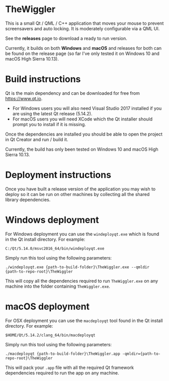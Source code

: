 # TheWiggler

This is a small Qt / QML / C++  application that moves your mouse to prevent screensavers and auto locking. It is moderately configurable via a QML UI. 

See the **releases** page to download a ready to run version.

Currently, it builds on both **Windows** and **macOS** and releases for both can be found on the release page (so far I've only tested it on Windows 10 and macOS High Sierra 10.13).

# Build instructions

Qt is the main dependency and can be downloaded for free from https://www.qt.io. 

- For Windows users you will also need Visual Studio 2017 installed if you are using the latest Qt release (5.14.2).
- For macOS users you will need XCode which the Qt installer should prompt you to install if it is missing.

Once the dependencies are installed you should be able to open the project in Qt Creator and run / build it.

Currently, the build has only been tested on Windows 10 and macOS High Sierra 10.13.

# Deployment instructions

Once you have built a release version of the application you may wish to deploy so it can be run on other machines by collecting all the shared library dependencies.

# Windows deployment

For Windows deployment you can use the `windeployqt.exe` which is found in the Qt install directory. For example:

```
C:/Qt/5.14.0/msvc2016_64/bin/windeployqt.exe
```

Simply run this tool using the following parameters:

```
./windeployqt.exe {path-to-build-folder}\TheWiggler.exe --qmldir {path-to-repo-root}\TheWiggler
```
	
This will copy all the dependencies required to run `TheWiggler.exe` on any machine into the folder containing `TheWiggler.exe`.

# macOS deployment

For OSX deployment you can use the `macdeployqt` tool found in the Qt install directory. For example:

```
$HOME/Qt/5.14.2/clang_64/bin/macdeployqt
```
	
Simply run this tool using the following parameters:

```
./macdeployqt {path-to-build-folder}\TheWiggler.app -qmldir={path-to-repo-root}\TheWiggler
```
	
This will pack your `.app` file with all the required Qt framework dependencies required to run the app on any machine.
